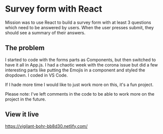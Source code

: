 # Survey form with React

Mission was to use React to build a survey form with at least 3 questions which need to be answered by users. When the user presses submit, they should see a summary of their answers.

## The problem

I started to code with the forms parts as Components, but then switched to have it all in App.js. I had a chaotic week with the corona issue but did a few interesting parts like putting the Emojis in a component and styled the dropdown. 
I coded in VS Code.

If I hade more time I would like to just work more on this, it's a fun project.

Please note: I've left comments in the code to be able to work more on the project in the future. 

## View it live

https://vigilant-bohr-bb8d30.netlify.com/
